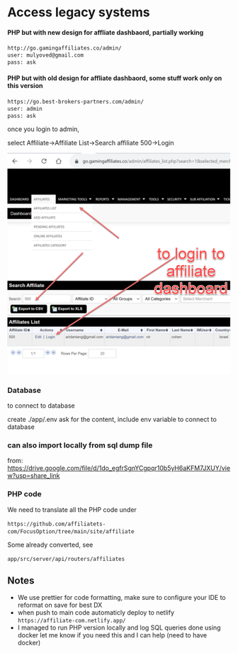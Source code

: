 # Access legacy systems

#### PHP but with new design for affliate dashbaord, partially working
```
http://go.gamingaffiliates.co/admin/
user: mulyoved@gmail.com
pass: ask
```

#### PHP but with old design for affliate dashbaord, some stuff work only on this version

```
https://go.best-brokers-partners.com/admin/
user: admin
pass: ask
```

once you login to admin, 

select Affiliate->Affiliate List->Search affiliate 500->Login

![login-to-affiliate-dashboard.png](02-screenshots%2Flogin-to-affiliate-dashboard.png)

### Database
to connect to database 

create ./app/.env
ask for the content, include env variable to connect to database

### can also import locally from sql dump file 

from: https://drive.google.com/file/d/1do_egfrSgnYCgpqr10b5yH6aKFM7JXUY/view?usp=share_link 

### PHP code

We need to translate all the PHP code under

`https://github.com/affiliatets-com/FocusOption/tree/main/site/affiliate`

Some already converted, see 

`app/src/server/api/routers/affiliates`

## Notes

- We use prettier for code formatting, make sure to configure your IDE
to reformat on save for best DX
- when push to main code automaticly deploy to netlify  
`https://affiliate-com.netlify.app/`
- I managed to run PHP version locally and log SQL queries done using docker
let me know if you need this and I can help (need to have docker)
